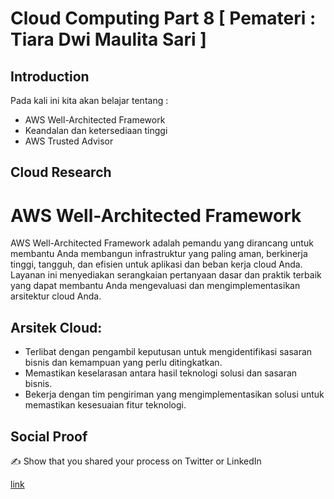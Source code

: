 # Cloud Computing Part 8 [ Pemateri : Tiara Dwi Maulita Sari ]

## Introduction

Pada kali ini kita akan belajar tentang :
- AWS Well-Architected Framework
- Keandalan dan ketersediaan tinggi
- AWS Trusted Advisor 

## Cloud Research
# AWS Well-Architected Framework
AWS Well-Architected Framework adalah pemandu yang dirancang untuk membantu Anda membangun infrastruktur yang paling aman, berkinerja tinggi, tangguh, dan efisien untuk aplikasi dan beban kerja cloud Anda. Layanan ini menyediakan serangkaian pertanyaan dasar dan praktik terbaik yang dapat membantu Anda mengevaluasi dan mengimplementasikan arsitektur cloud Anda.
## Arsitek Cloud:
- Terlibat dengan pengambil keputusan untuk mengidentifikasi sasaran bisnis dan kemampuan yang perlu ditingkatkan.
- Memastikan keselarasan antara hasil teknologi solusi dan sasaran bisnis.
- Bekerja dengan tim pengiriman yang mengimplementasikan solusi untuk memastikan kesesuaian fitur teknologi.



## Social Proof

✍️ Show that you shared your process on Twitter or LinkedIn

[link](link)
